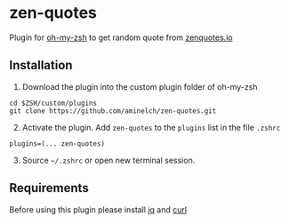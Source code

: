 # zen-quotes
 Plugin for [oh-my-zsh](https://github.com/robbyrussell/oh-my-zsh) to get random quote from [zenquotes.io](http://zenquotes.io)

## Installation

1. Download the plugin into the custom plugin folder of oh-my-zsh
```shell
cd $ZSH/custom/plugins
git clone https://github.com/aminelch/zen-quotes.git
```

2. Activate the plugin. Add `zen-quotes` to the `plugins` list in the file `.zshrc`

```shell
plugins=(... zen-quotes)
```

3. Source `~/.zshrc` or open new terminal session.

## Requirements

Before using this plugin please install [jq](https://github.com/jqlang/jq) and [curl](https://github.com/curl/curl)
